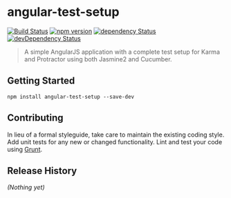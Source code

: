 # angular-test-setup 
[![Build Status](https://travis-ci.org/mdasberg/angular-test-setup.svg?branch=master)](https://travis-ci.org/mdasberg/angular-test-setup) [![npm version](https://img.shields.io/node/v/angular-test-setup.svg)](https://github.com/mdasberg/angular-test-setup) [![dependency Status](https://img.shields.io/david/mdasberg/angular-test-setup.svg)](https://david-dm.org/mdasberg/angular-test-setup) [![devDependency Status](https://img.shields.io/david/dev/mdasberg/angular-test-setup.svg)](https://david-dm.org/mdasberg/angular-test-setup#info=devDependencies)

> A simple AngularJS application with a complete test setup for Karma and Protractor using both Jasmine2 and Cucumber.

## Getting Started

```shell
npm install angular-test-setup --save-dev
```

## Contributing
In lieu of a formal styleguide, take care to maintain the existing coding style. Add unit tests for any new or changed functionality. Lint and test your code using [Grunt](http://gruntjs.com/).

## Release History
_(Nothing yet)_

